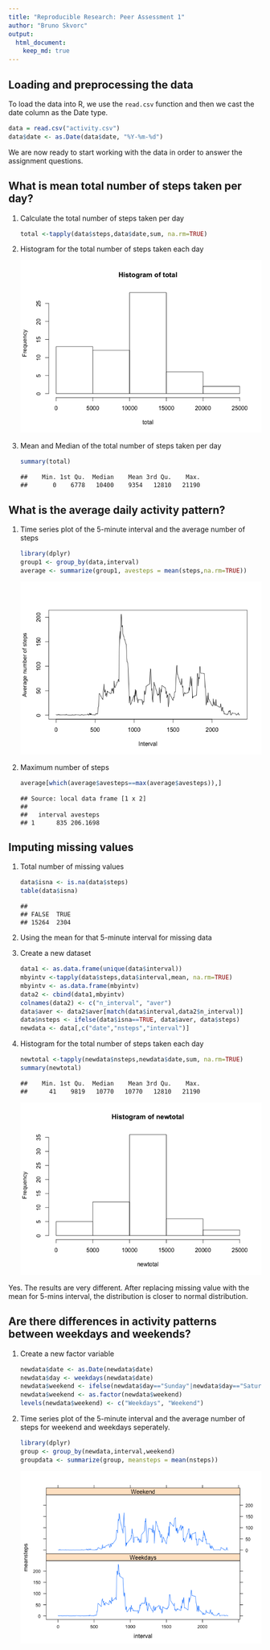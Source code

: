 ```yaml
---
title: "Reproducible Research: Peer Assessment 1"
author: "Bruno Skvorc"
output: 
  html_document:
    keep_md: true
---
```



## Loading and preprocessing the data

To load the data into R, we use the `read.csv` function and then we cast the date column as the Date type.


```r
data = read.csv("activity.csv")
data$date <- as.Date(data$date, "%Y-%m-%d")
```

We are now ready to start working with the data in order to answer the assignment questions.

## What is mean total number of steps taken per day?

1. Calculate the total number of steps taken per day

    
    ```r
    total <-tapply(data$steps,data$date,sum, na.rm=TRUE)
    ```

2. Histogram for the total number of steps taken each day

    ![](PA1_template_files/figure-html/unnamed-chunk-18-1.png) 

3. Mean and Median of the total number of steps taken per day

    
    ```r
    summary(total)
    ```
    
    ```
    ##    Min. 1st Qu.  Median    Mean 3rd Qu.    Max. 
    ##       0    6778   10400    9354   12810   21190
    ```

## What is the average daily activity pattern?

1. Time series plot of the 5-minute interval and the average number of steps

    
    ```r
    library(dplyr)
    group1 <- group_by(data,interval)
    average <- summarize(group1, avesteps = mean(steps,na.rm=TRUE))
    ```

    ![](PA1_template_files/figure-html/unnamed-chunk-21-1.png) 

2. Maximum number of steps

    
    ```r
    average[which(average$avesteps==max(average$avesteps)),]
    ```
    
    ```
    ## Source: local data frame [1 x 2]
    ## 
    ##   interval avesteps
    ## 1      835 206.1698
    ```

## Imputing missing values

1.  Total number of missing values

    
    ```r
    data$isna <- is.na(data$steps)
    table(data$isna)
    ```
    
    ```
    ## 
    ## FALSE  TRUE 
    ## 15264  2304
    ```

2. Using the mean for that 5-minute interval for missing data

3. Create a new dataset 
    
    ```r
    data1 <- as.data.frame(unique(data$interval))
    mbyintv <-tapply(data$steps,data$interval,mean, na.rm=TRUE)
    mbyintv <- as.data.frame(mbyintv)
    data2 <- cbind(data1,mbyintv)
    colnames(data2) <- c("n_interval", "aver")
    data$aver <- data2$aver[match(data$interval,data2$n_interval)]
    data$nsteps <- ifelse(data$isna==TRUE, data$aver, data$steps)
    newdata <- data[,c("date","nsteps","interval")]
    ```

4. Histogram for the total number of steps taken each day

    
    ```r
    newtotal <-tapply(newdata$nsteps,newdata$date,sum, na.rm=TRUE)
    summary(newtotal)
    ```
    
    ```
    ##    Min. 1st Qu.  Median    Mean 3rd Qu.    Max. 
    ##      41    9819   10770   10770   12810   21190
    ```

    ![](PA1_template_files/figure-html/unnamed-chunk-26-1.png) 

Yes. The results are very different. After replacing missing value with the mean for 5-mins interval, the distribution is closer to normal distribution.

## Are there differences in activity patterns between weekdays and weekends?

1. Create a new factor variable 

    
    ```r
    newdata$date <- as.Date(newdata$date)
    newdata$day <- weekdays(newdata$date)
    newdata$weekend <- ifelse(newdata$day=="Sunday"|newdata$day=="Saturday",1,0)
    newdata$weekend <- as.factor(newdata$weekend)
    levels(newdata$weekend) <- c("Weekdays", "Weekend")
    ```

2. Time series plot of the 5-minute interval and the average number of steps for weekend and weekdays seperately.

    
    ```r
    library(dplyr)
    group <- group_by(newdata,interval,weekend)
    groupdata <- summarize(group, meansteps = mean(nsteps))
    ```

    ![](PA1_template_files/figure-html/unnamed-chunk-29-1.png) 


